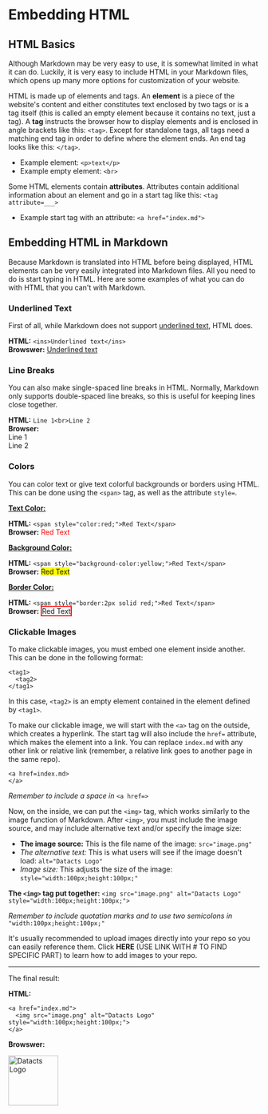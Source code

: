 # Embedding HTML

## HTML Basics

Although Markdown may be very easy to use, it is somewhat limited in what it can do. Luckily, it is very easy to include HTML in your Markdown files, which opens up many more options for customization of your website.

HTML is made up of elements and tags. An **element** is a piece of the website's content and either constitutes text enclosed by two tags or is a tag itself (this is called an empty element because it contains no text, just a tag). A **tag** instructs the browser how to display elements and is enclosed in angle brackets like this: `<tag>`. Except for standalone tags, all tags need a matching end tag in order to define where the element ends. An end tag looks like this: `</tag>`.

- Example element: `<p>text</p>`
- Example empty element: `<br>`

Some HTML elements contain **attributes**. Attributes contain additional information about an element and go in a start tag like this: `<tag attribute=___>`

- Example start tag with an attribute: `<a href="index.md">`

## Embedding HTML in Markdown

Because Markdown is translated into HTML before being displayed, HTML elements can be very easily integrated into Markdown files. All you need to do is start typing in HTML. Here are some examples of what you can do with HTML that you can't with Markdown.

### Underlined Text

First of all, while Markdown does not support <ins>underlined text</ins>, HTML does.

**HTML:** `<ins>Underlined text</ins>`<br>**Browswer:** <ins>Underlined text</ins>

### Line Breaks

You can also make single-spaced line breaks in HTML. Normally, Markdown only supports double-spaced line breaks, so this is useful for keeping lines close together.

**HTML:** `Line 1<br>Line 2`<br>**Browser:**<br>Line 1<br>Line 2

### Colors

You can color text or give text colorful backgrounds or borders using HTML. This can be done using the `<span>` tag, as well as the attribute `style=`.

<ins>**Text Color:**</ins>

**HTML:** `<span style="color:red;">Red Text</span>`<br>**Browser:** <span style="color:red;">Red Text</span>

<ins>**Background Color:**</ins>

**HTML:** `<span style="background-color:yellow;">Red Text</span>`<br>**Browser:** <span style="background-color:yellow;">Red Text</span>

<ins>**Border Color:**</ins>

**HTML:** `<span style="border:2px solid red;">Red Text</span>`<br>**Browser:** <span style="border:2px solid red;">Red Text</span>

### Clickable Images

To make clickable images, you must embed one element inside another. This can be done in the following format:

```
<tag1>
  <tag2>
</tag1>
```

In this case, `<tag2>` is an empty element contained in the element defined by `<tag1>`.

To make our clickable image, we will start with the `<a>` tag on the outside, which creates a hyperlink. The start tag will also include the `href=` attribute, which makes the element into a link. You can replace `index.md` with any other link or relative link (remember, a relative link goes to another page in the same repo).

```
<a href=index.md>
</a>
```

*Remember to include a space in* `<a href=>`

Now, on the inside, we can put the `<img>` tag, which works similarly to the image function of Markdown. After `<img>`, you must include the image source, and may include alternative text and/or specify the image size:

- **The image source:** This is the file name of the image: `src="image.png"`<br>
- *The alternative text:* This is what users will see if the image doesn't load: `alt="Datacts Logo"`<br>
- *Image size:* This adjusts the size of the image: `style="width:100px;height:100px;"`

**The `<img>` tag put together:** `<img src="image.png" alt="Datacts Logo" style="width:100px;height:100px;">`

*Remember to include quotation marks and to use two semicolons in* `"width:100px;height:100px;"`

It's usually recommended to upload images directly into your repo so you can easily reference them. Click **HERE** (USE LINK WITH # TO FIND SPECIFIC PART) to learn how to add images to your repo.

---

The final result:

**HTML:**

```
<a href="index.md">
  <img src="image.png" alt="Datacts Logo" style="width:100px;height:100px;">
</a>
```

**Browswer:**

<a href="index.md">
  <img src="image.png" alt="Datacts Logo" style="width:100px;height:100px;">
</a>
